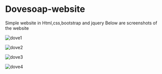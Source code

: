 # Dovesoap-website
Simple website in Html,css,bootstrap and jquery
Below are screenshots of the website

![dove1](https://github.com/Jeofa/Dovesoap-website/assets/102508457/c7f9b7c7-2313-4ca6-b7b6-bd476e20366f)

![dove2](https://github.com/Jeofa/Dovesoap-website/assets/102508457/465325e2-0ef1-4ec8-8564-eae4754de328)

![dove3](https://github.com/Jeofa/Dovesoap-website/assets/102508457/fc843f07-3e27-4536-a1fd-aacfa84a3c59)

![dove4](https://github.com/Jeofa/Dovesoap-website/assets/102508457/51866e5a-ac98-484e-aaf7-d23265cc9f5a)

